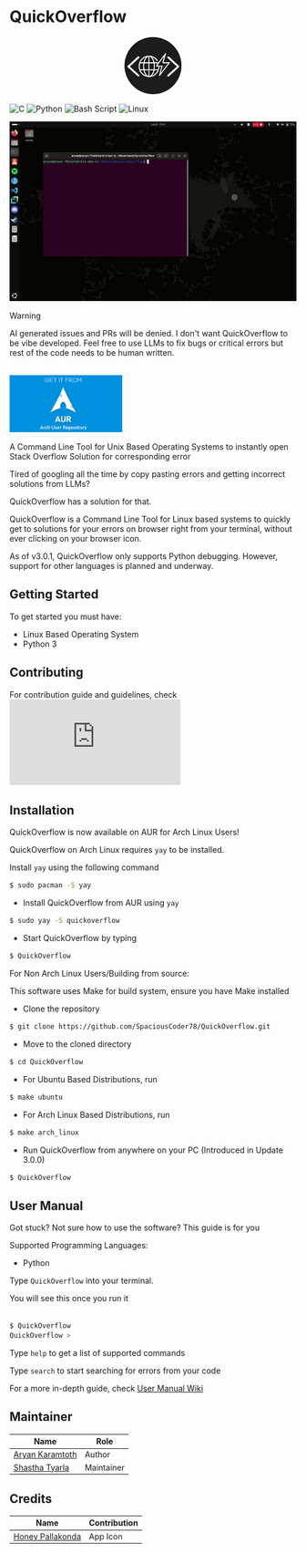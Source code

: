 # QuickOverflow


<p align="center">
  <img src="quickoflow.png" height="100" width="auto" align-content="center">
</p>




![C](https://img.shields.io/badge/c-%2300599C.svg?style=for-the-badge&logo=c&logoColor=white)
![Python](https://img.shields.io/badge/python-3670A0?style=for-the-badge&logo=python&logoColor=ffdd54)
![Bash Script](https://img.shields.io/badge/bash_script-%23121011.svg?style=for-the-badge&logo=gnu-bash&logoColor=white)
![Linux](https://img.shields.io/badge/Linux-FCC624?style=for-the-badge&logo=linux&logoColor=black)

![image](https://github.com/SpaciousCoder78/QuickOverflow/blob/main/.github/img/demo.gif?raw=true)

> [!WARNING]
> AI generated issues and PRs will be denied. I don't want QuickOverflow to be vibe developed. Feel free to use LLMs to fix bugs or critical errors but rest of the code needs to be human written.

<br>
<a href="https://aur.archlinux.org/packages/quickoverflow"> 
    <img src=".github/img/aurpromo.png" height="100" > 
    </img> 
</a>

<br>

A Command Line Tool for Unix Based Operating Systems to instantly open Stack Overflow Solution for corresponding error

Tired of googling all the time by copy pasting errors and getting incorrect solutions from LLMs?

QuickOverflow has a solution for that.

QuickOverflow is a Command Line Tool for Linux based systems to quickly get to solutions for your errors on browser right from your terminal, without ever clicking on your browser icon.

As of v3.0.1, QuickOverflow only supports Python debugging. However, support for other languages is planned and underway.

## Getting Started

To get started you must have:

- Linux Based Operating System
- Python 3

## Contributing

For contribution guide and guidelines, check ![CONTRIBUTING.md](https://github.com/SpaciousCoder78/QuickOverflow/blob/main/CONTRIBUTING.md)



## Installation

QuickOverflow is now available on AUR for Arch Linux Users!

QuickOverflow on Arch Linux requires `yay` to be installed.

Install `yay` using the following command

```sh
$ sudo pacman -S yay
```

- Install QuickOverflow from AUR using `yay`

```sh
$ sudo yay -S quickoverflow
```

- Start QuickOverflow by typing

```sh
$ QuickOverflow
```



For Non Arch Linux Users/Building from source:

This software uses Make for build system, ensure you have Make installed

- Clone the repository

```sh
$ git clone https://github.com/SpaciousCoder78/QuickOverflow.git
```

- Move to the cloned directory

```sh
$ cd QuickOverflow
```

- For Ubuntu Based Distributions, run

```sh
$ make ubuntu
```

- For Arch Linux Based Distributions, run

```sh
$ make arch_linux
```

- Run QuickOverflow from anywhere on your PC (Introduced in Update 3.0.0)

```sh
$ QuickOverflow
```


## User Manual

Got stuck? Not sure how to use the software? This guide is for you

Supported Programming Languages:

- Python

Type `QuickOverflow` into your terminal.

You will see this once you run it

```sh

$ QuickOverflow
QuickOverflow >

```
Type `help` to get a list of supported commands

Type `search` to start searching for errors from your code

For a more in-depth guide, check <a href="https://github.com/SpaciousCoder78/QuickOverflow/wiki/User-Manual"> User Manual Wiki </a>


## Maintainer

<table>
    <thead>
        <tr>
            <th>Name</th>
            <th>Role</th>
        </tr>
    </thead>
    <tbody>
        <tr>
            <td><a href="https://github.com/spaciouscoder78" > Aryan Karamtoth</td>
            <td>Author</td>
        </tr>
        <tr>
            <td><a href="https://github.com/lonelyguy123">Shastha Tyarla</td>
            <td>Maintainer</td>
        </tr>
    </tbody>
</table>

## Credits

<table>
    <thead>
        <tr>
            <th>Name</th>
            <th>Contribution</th>
        </tr>
    </thead>
    <tbody>
        <tr>
            <td><a href="https://github.com/honeypallakonda" > Honey Pallakonda</td>
            <td>App Icon</td>
        </tr>
    </tbody>
</table>




